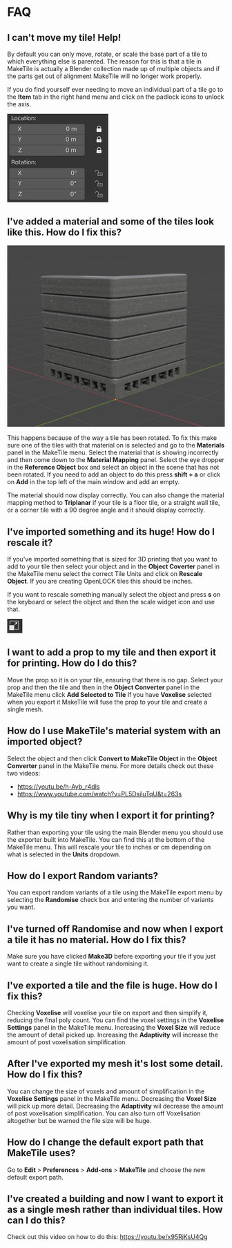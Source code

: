 # FAQ

## I can't move my tile! Help!
By default you can only move, rotate, or scale the base part of a tile to which everything else is parented. The reason for this is that a tile in MakeTile is actually a Blender collection made up of multiple objects and if the parts get out of alignment MakeTile will no longer work properly.

If you do find yourself ever needing to move an individual part of a tile go to the **Item** tab in the right hand menu and click on the padlock icons to unlock the axis.

![Image of transform panel](images/TransformPanel.png)

## I've added a material and some of the tiles look like this. How do I fix this?
![Image of material rotation error](images/MaterialRotationError.png)

This happens because of the way a tile has been rotated. To fix this make sure one of the tiles with that material on is selected and go to the **Materials** panel in the MakeTile menu. Select the material that is showing incorrectly and then come down to the **Material Mapping** panel. Select the eye dropper in the **Reference Object** box and select an object in the scene that has not been rotated. If you need to add an object to do this press **shift + a** or click on **Add** in the top left of the main window and add an empty.

The material should now display correctly. You can also change the material mapping method to **Triplanar** if your tile is a floor tile, or a straight wall tile, or a corner tile with a 90 degree angle and it should display correctly.

## I've imported something and its huge! How do I rescale it?
If you've imported something that is sized for 3D printing that you want to add to your tile then select your object and in the **Object Coverter** panel in the MakeTile menu select the correct Tile Units and click on **Rescale Object**. If you are creating OpenLOCK tiles this should be inches.

If you want to rescale something manually select the object and press **s** on the keyboard or select the object and then the scale widget icon and use that.

![Image of Scale Widget](images/ScaleIcon.png)


## I want to add a prop to my tile and then export it for printing. How do I do this?
Move the prop so it is on your tile, ensuring that there is no gap. Select your prop and then the tile and then in the **Object Converter** panel in the MakeTile menu click **Add Selected to Tile** If you have **Voxelise** selected when you export it MakeTile will fuse the prop to your tile and create a single mesh.

## How do I use MakeTile's material system with an imported object?
Select the object and then click **Convert to MakeTile Object** in the **Object Converter** panel in the MakeTile menu. For more details check out these two videos:

* https://youtu.be/h-Ayb_r4dls
* https://www.youtube.com/watch?v=PL5DsjluTqU&t=263s

## Why is my tile tiny when I export it for printing?
Rather than exporting your tile using the main Blender menu you should use the exporter built into MakeTile. You can find this at the bottom of the MakeTile menu.
This will rescale your tile to inches or cm depending on what is selected in the **Units** dropdown.

## How do I export Random variants?
You can export random variants of a tile using the MakeTile export menu by selecting the **Randomise** check box and entering the number of variants you want.

## I've turned off Randomise and now when I export a tile it has no material. How do I fix this?
Make sure you have clicked **Make3D** before exporting your tile if you just want to create a single tile without randomising it.

## I've exported a tile and the file is huge. How do I fix this?
Checking **Voxelise** will voxelise your tile on export and then simplify it, reducing the final poly count. You can find the voxel settings in the **Voxelise Settings** panel in the MakeTile menu. Increasing the **Voxel Size** will reduce the amount of detail picked up. Increasing the **Adaptivity** will increase the amount of post voxelisation simplification.

## After I've exported my mesh it's lost some detail. How do I fix this?
You can change the size of voxels and amount of simplification in the **Voxelise Settings** panel in the MakeTile menu. Decreasing the **Voxel Size** will pick up more detail. Decreasing the **Adaptivity** wil decrease the amount of post voxelisation simplification. You can also turn off Voxelisation altogether but be warned the file size will be huge.

## How do I change the default export path that MakeTile uses?
Go to **Edit** > **Preferences** > **Add-ons** > **MakeTile** and choose the new default export path.

## I've created a building and now I want to export it as a single mesh rather than individual tiles. How can I do this?
Check out this video on how to do this: https://youtu.be/x95RjKsU4Qg
